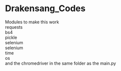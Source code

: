 # Drakensang_Codes

Modules to make this work
<br/>
requests
<br/>
bs4
<br/>
pickle
<br/>
selenium
<br/>
selenium
<br/>
time
<br/>
os
<br/>
and the chromedriver in the same folder as the main.py
